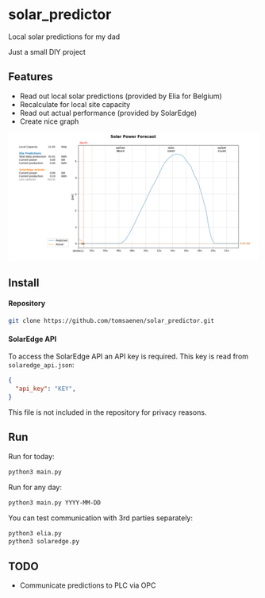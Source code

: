 # solar_predictor
Local solar predictions for my dad

Just a small DIY project

## Features
- Read out local solar predictions (provided by Elia for Belgium)
- Recalculate for local site capacity
- Read out actual performance (provided by SolarEdge)
- Create nice graph

![plot.png](./plot.png)

## Install

#### Repository
```bash
git clone https://github.com/tomsaenen/solar_predictor.git
```

#### SolarEdge API
To access the SolarEdge API an API key is required. This key is read from `solaredge_api.json`:
```json
{
  "api_key": "KEY",
}
```
This file is not included in the repository for privacy reasons.

## Run
Run for today:
```bash
python3 main.py
```

Run for any day:
```bash
python3 main.py YYYY-MM-DD
```

You can test communication with 3rd parties separately:
```bash
python3 elia.py
python3 solaredge.py
```

## TODO
- Communicate predictions to PLC via OPC
